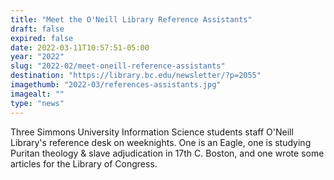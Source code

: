 ```yaml
---
title: "Meet the O'Neill Library Reference Assistants"
draft: false
expired: false
date: 2022-03-11T10:57:51-05:00
year: "2022"
slug: "2022-02/meet-oneill-reference-assistants"
destination: "https://library.bc.edu/newsletter/?p=2055"
imagethumb: "2022-03/references-assistants.jpg"
imagealt: ""
type: "news"
---
```


Three Simmons University Information Science students staff O'Neill Library's reference desk on weeknights. One is an Eagle, one is studying Puritan theology & slave adjudication in 17th C. Boston, and one wrote some articles for the Library of Congress.
